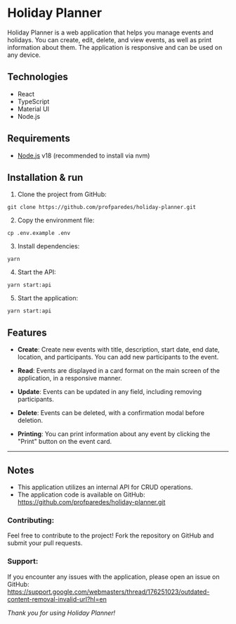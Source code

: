# Holiday Planner

Holiday Planner is a web application that helps you manage events and holidays. You can create, edit, delete, and view events, as well as print information about them. The application is responsive and can be used on any device.

## Technologies

- React
- TypeScript
- Material UI
- Node.js

## Requirements

- [Node.js](https://nodejs.org/) v18 (recommended to install via nvm)

## Installation & run

1. Clone the project from GitHub:
```
git clone https://github.com/profparedes/holiday-planner.git
```

2. Copy the environment file:

```
cp .env.example .env
```
3. Install dependencies:
```
yarn
```
4. Start the API:
```
yarn start:api
```
5. Start the application:
```
yarn start:api
```

## Features

- **Create**: Create new events with title, description, start date, end date, location, and participants. You can add new participants to the event.

- **Read**: Events are displayed in a card format on the main screen of the application, in a responsive manner.

- **Update**: Events can be updated in any field, including removing participants.

- **Delete**: Events can be deleted, with a confirmation modal before deletion.

- **Printing**: You can print information about any event by clicking the "Print" button on the event card.

---

## Notes

- This application utilizes an internal API for CRUD operations.
- The application code is available on GitHub: https://github.com/profparedes/holiday-planner.git

### Contributing:

Feel free to contribute to the project! Fork the repository on GitHub and submit your pull requests.

### Support:

If you encounter any issues with the application, please open an issue on GitHub: https://support.google.com/webmasters/thread/176251023/outdated-content-removal-invalid-url?hl=en

*Thank you for using Holiday Planner!*
